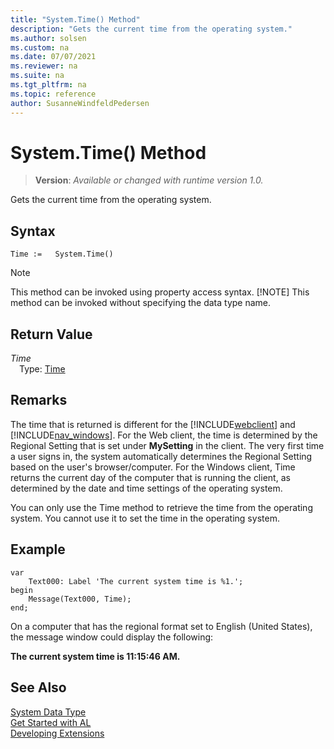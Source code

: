 ```yaml
---
title: "System.Time() Method"
description: "Gets the current time from the operating system."
ms.author: solsen
ms.custom: na
ms.date: 07/07/2021
ms.reviewer: na
ms.suite: na
ms.tgt_pltfrm: na
ms.topic: reference
author: SusanneWindfeldPedersen
---
```

[//]: # (START>DO_NOT_EDIT)
[//]: # (IMPORTANT:Do not edit any of the content between here and the END>DO_NOT_EDIT.)
[//]: # (Any modifications should be made in the .xml files in the ModernDev repo.)
# System.Time() Method
> **Version**: _Available or changed with runtime version 1.0._

Gets the current time from the operating system.


## Syntax
```AL
Time :=   System.Time()
```
> [!NOTE]
> This method can be invoked using property access syntax.
> [!NOTE]
> This method can be invoked without specifying the data type name.


## Return Value
*Time*  
&emsp;Type: [Time](../time/time-data-type.md)  



[//]: # (IMPORTANT: END>DO_NOT_EDIT)

## Remarks  

The time that is returned is different for the [!INCLUDE[webclient](../../includes/webclient.md)] and [!INCLUDE[nav_windows](../../includes/nav_windows_md.md)]. For the Web client, the time is determined by the Regional Setting that is set under **MySetting** in the client. The very first time a user signs in, the system automatically determines the Regional Setting based on the user's browser/computer. For the Windows client, Time returns the current day of the computer that is running the client, as determined by the date and time settings of the operating system.

You can only use the Time method to retrieve the time from the operating system. You cannot use it to set the time in the operating system.  
  
## Example  

```al
var
    Text000: Label 'The current system time is %1.';
begin
    Message(Text000, Time);  
end;
```  
  
On a computer that has the regional format set to English \(United States\), the message window could display the following:  
  
**The current system time is 11:15:46 AM.**  

 
## See Also

[System Data Type](system-data-type.md)  
[Get Started with AL](../../devenv-get-started.md)  
[Developing Extensions](../../devenv-dev-overview.md)